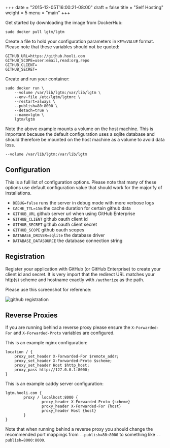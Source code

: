 +++
date = "2015-12-05T16:00:21-08:00"
draft = false
title = "Self Hosting"
weight = 5
menu = "main"
+++

Get started by downloading the image from DockerHub:

```
sudo docker pull lgtm/lgtm
```

Create a file to hold your configuration parameters in `KEY=VALUE` format. Please
note that these variables should not be quoted:

```
GITHUB_URL=https://github.hooli.com
GITHUB_SCOPE=user:email,read:org,repo
GITHUB_CLIENT=
GITHUB_SECRET=
```

Create and run your container:

```
sudo docker run \
	--volume /var/lib/lgtm:/var/lib/lgtm \
	--env-file /etc/lgtm/lgtmrc \
	--restart=always \
	--publish=80:8000 \
	--detach=true \
	--name=lgtm \
	lgtm/lgtm
```

Note the above example mounts a volume on the host machine. This is important
because the default configuration uses a sqlite database and should therefore
be mounted on the host machine as a volume to avoid data loss.

```
--volume /var/lib/lgtm:/var/lib/lgtm
```

## Configuration

This is a full list of configuration options. Please note that many of these
options use default configuration value that should work for the majorify of
installations.

* `DEBUG=false` runs the server in debug mode with more verbose logs
* `CACHE_TTL=15m` the cache duration for certain github data
* `GITHUB_URL` github server url when using GitHub Enterprise
* `GITHUB_CLIENT` github oauth client id
* `GITHUB_SECRET` github oauth client secret
* `GITHUB_SCOPE` github oauth scopes
* `DATABASE_DRIVER=sqlite` the database driver
* `DATABASE_DATASOURCE` the database connection string

## Registration

Register your application with GitHub (or GitHub Enterprise) to create your client
id and secret. It is very import that the redirect URL matches your http(s) scheme
and hostname exactly with `/authorize` as the path.

Please use this screenshot for reference:

![github registration](/docs/images/app_registration.png)

## Reverse Proxies

If you are running behind a reverse proxy please ensure the `X-Forwarded-For`
and `X-Forwarded-Proto` variables are configured.

This is an example nginx configuration:

```nginx
location / {
    proxy_set_header X-Forwarded-For $remote_addr;
    proxy_set_header X-Forwarded-Proto $scheme;
    proxy_set_header Host $http_host;
	proxy_pass http://127.0.0.1:8000;
}
```

This is an example caddy server configuration:

```nginx
lgtm.hooli.com {
        proxy / localhost:8000 {
                proxy_header X-Forwarded-Proto {scheme}
                proxy_header X-Forwarded-For {host}
                proxy_header Host {host}
        }
}
```

Note that when running behind a reverse proxy you should change the recommended
port mappings from `--publish=80:8000` to something like `--publish=8000:8000`.
